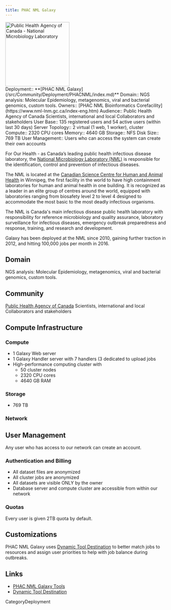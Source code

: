 ```yaml
---
title: PHAC NML Galaxy
---
```

<div class='center'>
<a href='https://www.nml-lnm.gc.ca/index-eng.htm'><img src="/src/Community/Deployment/PHACNML/MapleLeaf.png" alt="Public Health Agency of Canada - National Microbiology Laboratory" height="200" /></a>
</div>





<div class='deploymentbox'>
 Deployment:: **[PHAC NML Galaxy](/src/Community/Deployment/PHACNML/index.md)**
 Domain:: NGS analysis: Molecular Epidemiology, metagenomics, viral and bacterial genomics, custom tools.
 Owners:: [PHAC NML Bioinformatics Corefacility](https://www.nml-lnm.gc.ca/index-eng.htm)
 Audience:: Public Health Agency of Canada Scientists, international and local Collaborators and stakeholders
 User Base:: 135 registered users and 54 active users (within last 30 days)
 Server Topology:: 2 virtual (1 web, 1 worker), cluster
 Compute:: 2320 CPU cores
 Memory:: 4640 GB
 Storage:: NFS
 Disk Size:: 769 TB
 User Management:: Users who can access the system can create their own accounts
</div>

For Our Health - as Canada’s leading public health infectious disease laboratory, the [National Microbiology Laboratory (NML)](https://www.nml-lnm.gc.ca/index-eng.htm) is responsible for the identification, control and prevention of infectious diseases.

The NML is located at the [Canadian Science Centre for Human and Animal Health](https://en.wikipedia.org/wiki/Canadian_Science_Centre_for_Human_and_Animal_Health) in Winnipeg, the first facility in the world to have high containment laboratories for human and animal health in one building. It is recognized as a leader in an elite group of centres around the world, equipped with laboratories ranging from biosafety level 2 to level 4 designed to accommodate the most basic to the most deadly infectious organisms.

The NML is Canada's main infectious disease public health laboratory with responsibility for reference microbiology and quality assurance, laboratory surveillance for infectious diseases, emergency outbreak preparedness and response, training, and research and development.

Galaxy has been deployed at the NML since 2010, gaining further traction in 2012, and hitting 100,000 jobs per month in 2016.

## Domain

NGS analysis: Molecular Epidemiology, metagenomics, viral and bacterial genomics, custom tools.

## Community

[Public Health Agency of Canada](http://www.phac-aspc.gc.ca/) Scientists, international and local Collaborators and stakeholders

## Compute Infrastructure

### Compute

* 1 Galaxy Web server
* 1 Galaxy Handler server with 7 handlers (3 dedicated to upload jobs
* High-performance computing cluster with
  * 50 cluster nodes
  * 2320 CPU cores
  * 4640 GB RAM

### Storage

* 769 TB

### Network

## User Management

Any user who has access to our network can create an account.

### Authentication and Billing

* All dataset files are anonymized
* All cluster jobs are anonymized
* All datasets are visible ONLY by the owner
* Database server and compute cluster are accessible from within our network

### Quotas

Every user is given 2TB quota by default.

## Customizations

PHAC NML Galaxy uses [Dynamic Tool Destination](https://github.com/phac-nml/dynamic-tool-destination) to better match jobs to resources and assign user priorities to help with job balance during outbreaks.

## Links

* [PHAC NML Galaxy Tools](https://github.com/phac-nml/galaxy_tools)
* [Dynamic Tool Destination](https://github.com/phac-nml/dynamic-tool-destination)

CategoryDeployment
